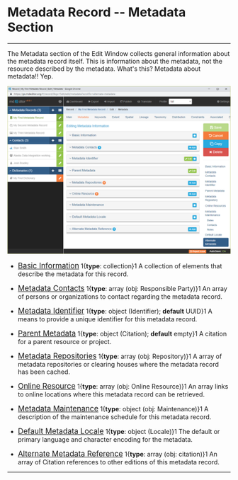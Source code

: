 # Metadata Record -- Metadata Section
---

The <span class="md-section">Metadata</span> section of the <span class="md-window">Edit Window</span> collects general information about the metadata record itself.  This is information about the metadata, not the resource described by the metadata.  What's this? Metadata about metadata!!  Yep. 

![Metadata Edit Window](/assets/reference/edit-objects/metadata/metadata/metadata-editWindow.png)

 * [<span class="md-panel" style="font-size: larger">Basic Information</span>](basicInfo-panel.md)  1{**type**: collection}1  A collection of elements that describe the metadata for this record. 

 * [<span class="md-panel" style="font-size: larger">Metadata Contacts</span>](contacts-panel.md)  <i class="fa fa-asterisk required" title="Required"> </i> 1{**type**: array (obj: <span class="md-panel">Responsible Party</span>)}1 An array of persons or organizations to contact regarding the metadata record.

 * [<span class="md-panel" style="font-size: larger">Metadata Identifier</span>](identifier-panel.md)  1{**type**: object (<span class="md-panel">Identifier</span>); **default** UUID}1  A means to provide a unique identifier for this metadata record. 

 * [<span class="md-panel" style="font-size: larger">Parent Metadata</span>](parent-panel.md)  1{**type**: object (<span class="md-panel">Citation</span>); **default** empty}1  A citation for a parent resource or project. 

 * [<span class="md-panel" style="font-size: larger">Metadata Repositories</span>](repository-panel.md)  1{**type**: array (obj: <span class="md-panel">Repository</span>)}1  A array of metadata repositories or clearing houses where the metadata record has been cached.

 * [<span class="md-panel" style="font-size: larger">Online Resource</span>](onlineResource-panel.md)  1{**type**: array (obj: <span class="md-panel">Online Resource</span>)}1  An array links to online locations where this metadata record can be retrieved.

 * [<span class="md-panel" style="font-size: larger">Metadata Maintenance</span>](maintenance-panel.md)  1{**type**: object (obj: <span class="md-panel">Maintenance</span>)}1 A description of the maintenance schedule for this metadata record. 

 * [<span class="md-panel" style="font-size: larger">Default Metadata Locale</span>](locale-panel.md)  1{**type**: object (<span class="md-panel">Locale</span>)}1  The default or primary language and character encoding for the metadata.
 
 * [<span class="md-panel" style="font-size: larger">Alternate Metadata Reference</span>](alternate-panel.md)  1{**type**: array (obj: <span class="md-panel">citation</span>)}1 An array of <span class="md-panel">Citation</span> references to other editions of this metadata record. 

---
